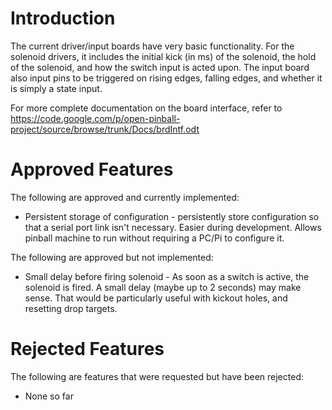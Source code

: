 # Introduction #

The current driver/input boards have very basic functionality.  For the solenoid drivers, it includes the initial kick (in ms) of the solenoid, the hold of the solenoid, and how the switch input is acted upon.  The input board also input pins to be triggered on rising edges, falling edges, and whether it is simply a state input.

For more complete documentation on the board interface, refer to https://code.google.com/p/open-pinball-project/source/browse/trunk/Docs/brdIntf.odt


# Approved Features #

The following are approved and currently implemented:
  * Persistent storage of configuration - persistently store configuration so that a serial port link isn't necessary.  Easier during development.  Allows pinball machine to run without requiring a PC/Pi to configure it.

The following are approved but not implemented:
  * Small delay before firing solenoid - As soon as a switch is active, the solenoid is fired.  A small delay (maybe up to 2 seconds) may make sense.  That would be particularly useful with kickout holes, and resetting drop targets.

# Rejected Features #

The following are features that were requested but have been rejected:
  * None so far